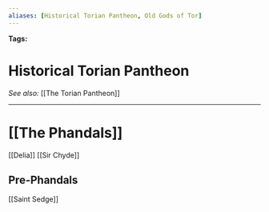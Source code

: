 ```yaml
---
aliases: [Historical Torian Pantheon, Old Gods of Tor]
---
```


**Tags:** 
# Historical Torian Pantheon
*See also:* [[The Torian Pantheon]]
___
# [[The Phandals]]

[[Delia]]
[[Sir Chyde]]

## Pre-Phandals
[[Saint Sedge]]
